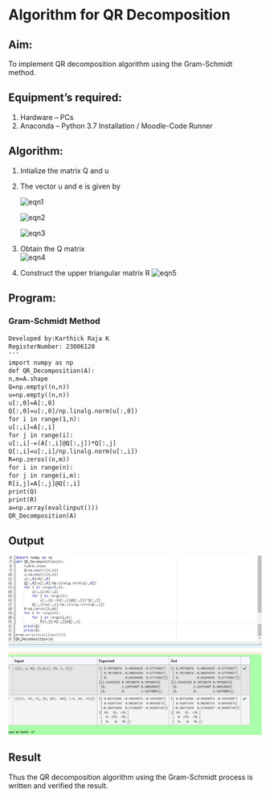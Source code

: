 # Algorithm for QR Decomposition
## Aim:
To implement QR decomposition algorithm using the Gram-Schmidt method.
## Equipment’s required:
1.	Hardware – PCs
2.	Anaconda – Python 3.7 Installation / Moodle-Code Runner
## Algorithm:
1.	Intialize the matrix Q and u
2.	The vector u and e is given by

    ![eqn1](./ex4.jpg)

    ![eqn2](./ex6.jpg)

    ![eqn3](./ex3.jpg)

3.	Obtain the Q matrix   
    ![eqn4](./ex1.jpg)
4.	Construct the upper triangular matrix R
    ![eqn5](./ex2.jpg)



## Program:
### Gram-Schmidt Method
```Program to QR decomposition using the Gram-Schmidt method
Developed by:Karthick Raja K
RegisterNumber: 23006120
'''
import numpy as np
def QR_Decomposition(A):
n,m=A.shape
Q=np.empty((n,n))
u=np.empty((n,n))
u[:,0]=A[:,0]
Q[:,0]=u[:,0]/np.linalg.norm(u[:,0])
for i in range(1,n):
u[:,i]=A[:,i]
for j in range(i):
u[:,i]-=(A[:,i]@Q[:,j])*Q[:,j]
Q[:,i]=u[:,i]/np.linalg.norm(u[:,i])
R=np.zeros((n,m))
for i in range(n):
for j in range(i,m):
R[i,j]=A[:,j]@Q[:,i]
print(Q)
print(R)
a=np.array(eval(input()))
QR_Decomposition(A)
```
## Output
![output](/Screenshot%202023-07-31%20185214.png)

## Result
Thus the QR decomposition algorithm using the Gram-Schmidt process is written and verified the result.